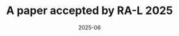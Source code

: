 ---
title: "A paper accepted by RA-L 2025"
date: "2025-06"
# featured 设为 true 则在首页展示
featured: true

---